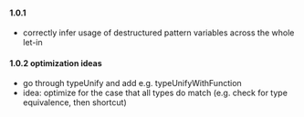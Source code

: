 #### 1.0.1
- correctly infer usage of destructured pattern variables across the whole let-in

#### 1.0.2 optimization ideas
- go through typeUnify and add e.g. typeUnifyWithFunction
- idea: optimize for the case that all types do match (e.g. check for type equivalence, then shortcut)
